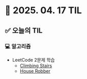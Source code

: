 # 📅 2025. 04. 17 TIL

## ✅ 오늘의 TIL

### 💻 알고리즘

- LeetCode 2문제 학습  
  - [Climbing Stairs](https://leetcode.com/problems/climbing-stairs/)
  - [House Robber](https://leetcode.com/problems/house-robber/)
